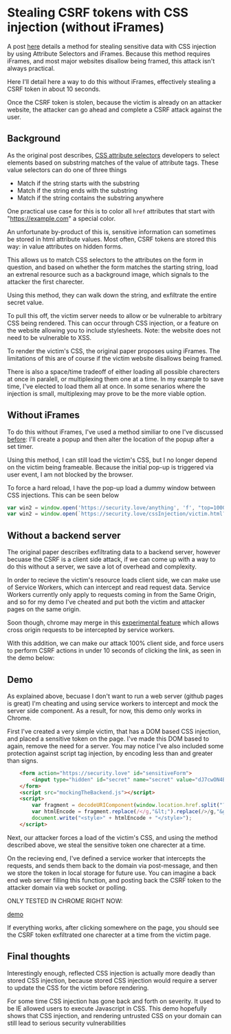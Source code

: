 # Stealing CSRF tokens with CSS injection (without iFrames)

A post [here](https://www.curesec.com/blog/article/blog/Reading-Data-via-CSS-Injection-180.html) details a method for stealing sensitive data with CSS injection by using Attribute Selectors and iFrames. Because this method requires iFrames, and most major websites disallow being framed, this attack isn't always practical. 

Here I'll detail here a way to do this without iFrames, effectively stealing a CSRF token in about 10 seconds.

Once the CSRF token is stolen, because the victim is already on an attacker website, the attacker can go ahead and complete a CSRF attack against the user.

## Background

As the original post describes, [CSS attribute selectors](https://developer.mozilla.org/en-US/docs/Web/CSS/Attribute_selectors) developers to select elements based on substring matches of the value of attribute tags. These value selectors can do one of three things

+ Match if the string starts with the substring
+ Match if the string ends with the substring
+ Match if the string contains the substring anywhere

One practical use case for this is to color all `href` attributes that start with "https://example.com" a special color.

An unfortunate by-product of this is, sensitive information can sometimes be stored in html attribute values. Most often, CSRF tokens are stored this way: in value attributes on hidden forms.

This allows us to match CSS selectors to the attributes on the form in question, and based on whether the form matches the starting string, load an extrenal resource such as a background image, which signals to the attacker the first charecter.

Using this method, they can walk down the string, and exfiltrate the entire secret value.

To pull this off, the victim server needs to allow or be vulnerable to arbitrary CSS being rendered. This can occur through CSS injection, or a feature on the website allowing you to include stylesheets. Note: the website does not need to be vulnerable to XSS.

To render the victim's CSS, the original paper proposes using iFrames. The limitations of this are of course if the victim website disallows being framed.

There is also a space/time tradeoff of either loading all possible charecters at once in paralell, or multiplexing them one at a time. In my example to save time, I've elected to load them all at once. In some senarios where the injection is small, multiplexing may prove to be the more viable option.

## Without iFrames
To do this without iFrames, I've used a method similiar to one I've discussed [before](https://github.com/dxa4481/windowHijacking): I'll create a popup and then alter the location of the popup after a set timer.

Using this method, I can still load the victim's CSS, but I no longer depend on the victim being frameable. Because the initial pop-up is triggered via user event, I am not blocked by the browser.

To force a hard reload, I have the pop-up load a dummy window between CSS injections. This can be seen below

```javascript
var win2 = window.open('https://security.love/anything', 'f', "top=100000,left=100000,menubar=1,resizable=1,width=1,height=1")
var win2 = window.open(`https://security.love/cssInjection/victim.html?injection=${css}`, 'f', "top=100000,left=100000,menubar=1,resizable=1,width=1,height=1")
 ```

## Without a backend server
The original paper describes exfiltrating data to a backend server, however becuase the CSRF is a client side attack, if we can come up with a way to do this without a server, we save a lot of overhead and complexity.

In order to recieve the victim's resource loads client side, we can make use of Service Workers, which can intercept and read request data. Service Workers currently only apply to requests coming in from the Same Origin, and so for my demo I've cheated and put both the victim and attacker pages on the same origin.

Soon though, chrome may merge in this [experimental feature](https://developers.google.com/web/updates/2016/09/foreign-fetch) which allows cross origin requests to be intercepted by service workers.

With this addition, we can make our attack 100% client side, and force users to perform CSRF actions in under 10 seconds of clicking the link, as seen in the demo below:

## Demo
As explained above, becuase I don't want to run a web server (github pages is great) I'm cheating and using service workers to intercept and mock the server side component. As a result, for now, this demo only works in Chrome.

First I've created a very simple victim, that has a DOM based CSS injection, and placed a sensitive token on the page. I've made this DOM based to again, remove the need for a server. You may notice I've also included some protection against script tag injection, by encoding less than and greater than signs.

```html
    <form action="https://security.love" id="sensitiveForm">
        <input type="hidden" id="secret" name="secret" value="dJ7cwON4BMyQi3Nrq26i">
    </form>
    <script src="mockingTheBackend.js"></script>
    <script>
        var fragment = decodeURIComponent(window.location.href.split("?injection=")[1]);
        var htmlEncode = fragment.replace(/</g,"&lt;").replace(/>/g,"&gt;");
        document.write("<style>" + htmlEncode + "</style>");
    </script>
```

Next, our attacker forces a load of the victim's CSS, and using the method described above, we steal the sensitive token one charecter at a time.

On the recieving end, I've defined a service worker that intercepts the requests, and sends them back to the domain via post-message, and then we store the token in local storage for future use. You can imagine a back end web server filling this function, and posting back the CSRF token to the attacker domain via web socket or polling.

ONLY TESTED IN CHROME RIGHT NOW:

[demo](https://security.love/cssInjection/attacker.html)

If everything works, after clicking somewhere on the page, you should see the CSRF token exfiltrated one charecter at a time from the victim page.

## Final thoughts
Interestingly enough, reflected CSS injection is actually more deadly than stored CSS injection, because stored CSS injection would require a server to update the CSS for the victim before rendering.

For some time CSS injection has gone back and forth on severity. It used to be IE allowed users to execute Javascript in CSS. This demo hopefully shows that CSS injection, and rendering untrusted CSS on your domain can still lead to serious security vulnerabilities
